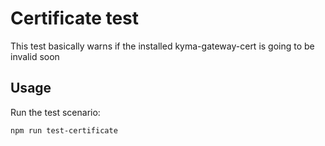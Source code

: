 # Certificate test

This test basically warns if the installed kyma-gateway-cert is going to be invalid soon

## Usage

Run the test scenario:

```bash
npm run test-certificate
```
